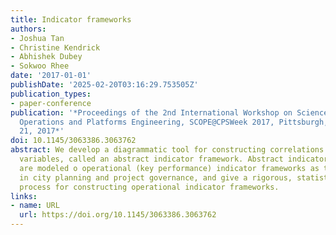 ```yaml
---
title: Indicator frameworks
authors:
- Joshua Tan
- Christine Kendrick
- Abhishek Dubey
- Sokwoo Rhee
date: '2017-01-01'
publishDate: '2025-02-20T03:16:29.753505Z'
publication_types:
- paper-conference
publication: '*Proceedings of the 2nd International Workshop on Science of Smart City
  Operations and Platforms Engineering, SCOPE@CPSWeek 2017, Pittsburgh, PA, USA, April
  21, 2017*'
doi: 10.1145/3063386.3063762
abstract: We develop a diagrammatic tool for constructing correlations between random
  variables, called an abstract indicator framework. Abstract indicator frameworks
  are modeled o operational (key performance) indicator frameworks as they are used
  in city planning and project governance, and give a rigorous, statistically-motivated
  process for constructing operational indicator frameworks.
links:
- name: URL
  url: https://doi.org/10.1145/3063386.3063762
---
```

